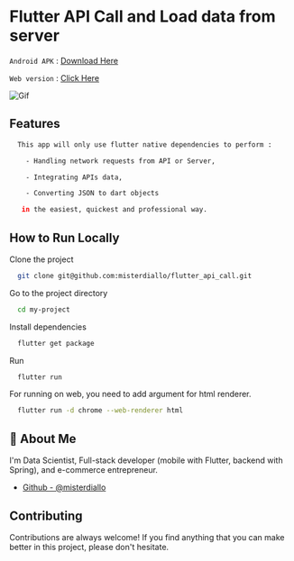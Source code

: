 # Flutter API Call and Load data from server

`Android APK` : [Download Here](https://raw.githubusercontent.com/misterdiallo/flutter_api_call/main/DEMO/flutter_api_call-MisterDiallo.apk)

`Web version` : [Click Here](https://misterdiallo.github.io/flutter_api_call/)

![Gif](https://raw.githubusercontent.com/misterdiallo/flutter_api_call/main/DEMO/flutter_api_call-Misterdiallo.gif)

## Features

```bash
  This app will only use flutter native dependencies to perform :

    - Handling network requests from API or Server,

    - Integrating APIs data,

    - Converting JSON to dart objects

   in the easiest, quickest and professional way.
```

## How to Run Locally

Clone the project

```bash
  git clone git@github.com:misterdiallo/flutter_api_call.git
```

Go to the project directory

```bash
  cd my-project
```

Install dependencies

```bash
  flutter get package
```

Run

```bash
  flutter run
```

For running on web, you need to add argument for html renderer.

```bash
  flutter run -d chrome --web-renderer html
```

## 🚀 About Me

I'm Data Scientist, Full-stack developer (mobile with Flutter, backend with Spring), and e-commerce entrepreneur.

-   [Github - @misterdiallo](https://www.github.com/misterdiallo)

## Contributing

Contributions are always welcome!
If you find anything that you can make better in this project, please don't hesitate.
